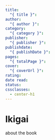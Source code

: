 ```yaml
---
title:
  "{ title }": 
author:
  "{ author }": 
category:
  "{ category }": 
publisher:
  "{ publisher }": 
publishdate:
  "{ publishDate }": 
pages:
  "{ totalPage }": 
cover:
  "{ coverUrl }": 
rating: 
date read: 
status: 
cssclasses:
  - center-h1
---
```



# Ikigai

about the book